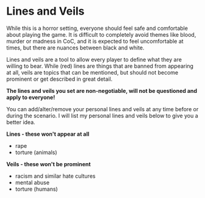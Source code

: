 # Lines and Veils
While this is a horror setting, everyone should feel safe and comfortable about playing the game. It is difficult to completely avoid themes like blood, murder or madness in CoC, and it is expected to feel uncomfortable at times, but there are nuances between black and white. 

Lines and veils are a tool to allow every player to define what they are willing to bear. While (red) lines are things that are banned from appearing at all, veils are topics that can be mentioned, but should not become prominent or get described in great detail. 

**The lines and veils you set are non-negotiable, will not be questioned and apply to everyone!** 

You can add/alter/remove your personal lines and veils at any time before or during the scenario. I will list my personal lines and veils below to give you a better idea. 

**Lines - these won't appear at all**
- rape 
- torture (animals)

**Veils - these won't be prominent**
- racism and similar hate cultures
- mental abuse
- torture (humans) 
